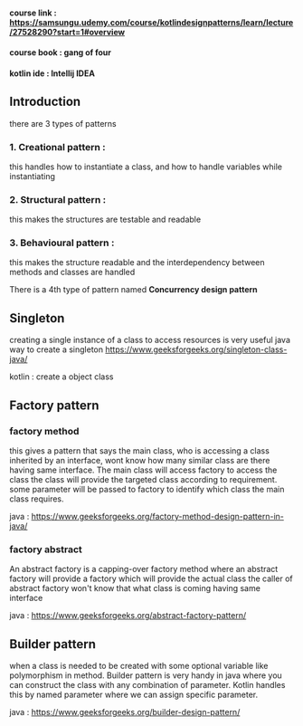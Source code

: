 #### course link : https://samsungu.udemy.com/course/kotlindesignpatterns/learn/lecture/27528290?start=1#overview
#### course book : gang of four
#### kotlin ide : Intellij IDEA

## Introduction
there are 3 types of patterns
### 1. Creational pattern : 
this handles how to instantiate a class, and how to handle variables while instantiating

### 2. Structural pattern :
this makes the structures are testable and readable

### 3. Behavioural pattern : 
this makes the structure readable and the interdependency between methods and classes are handled 

There is a 4th type of pattern named **Concurrency design pattern** 

## Singleton
creating a single instance of a class to access resources is very useful 
java way to create a singleton 
https://www.geeksforgeeks.org/singleton-class-java/

kotlin : create a object class 

## Factory pattern
### factory method
this gives a pattern that says the main class, who is accessing a class inherited by an interface, wont know how many similar class are there having same interface.
The main class will access factory to access the class the class will provide the targeted class according to requirement. 
some parameter will be passed to factory to identify which class the main class requires.
 
java : https://www.geeksforgeeks.org/factory-method-design-pattern-in-java/

### factory abstract
An abstract factory is a capping-over factory method where an abstract factory will provide a factory which will provide the actual class 
the caller of abstract factory won't know that what class is coming having same interface 

java : https://www.geeksforgeeks.org/abstract-factory-pattern/

## Builder pattern 
when a class is needed to be created with some optional variable like polymorphism in method. 
Builder pattern is very handy in java where you can construct the class with any combination of parameter. 
Kotlin handles this by named parameter where we can assign specific parameter.

java : https://www.geeksforgeeks.org/builder-design-pattern/

